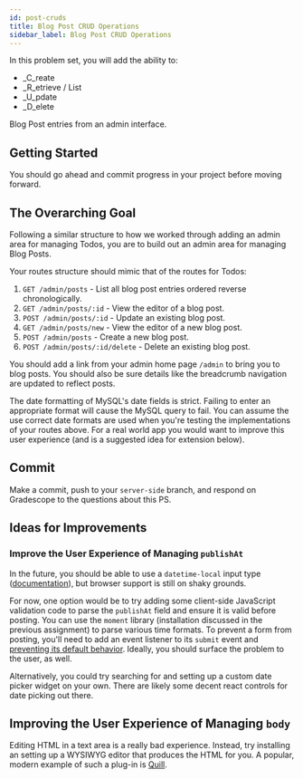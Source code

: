 ```yaml
---
id: post-cruds
title: Blog Post CRUD Operations
sidebar_label: Blog Post CRUD Operations
---
```


In this problem set, you will add the ability to:

* _C_reate
* _R_etrieve / List
* _U_pdate
* _D_elete

Blog Post entries from an admin interface.

## Getting Started

You should go ahead and commit progress in your project before moving forward.

## The Overarching Goal

Following a similar structure to how we worked through adding an admin area for managing Todos, you are to build out an admin area for managing Blog Posts.

Your routes structure should mimic that of the routes for Todos:

1. `GET /admin/posts` - List all blog post entries ordered reverse chronologically.
1. `GET /admin/posts/:id` - View the editor of a blog post.
1. `POST /admin/posts/:id` - Update an existing blog post.
1. `GET /admin/posts/new` - View the editor of a new blog post.
1. `POST /admin/posts` - Create a new blog post.
1. `POST /admin/posts/:id/delete` - Delete an existing blog post.

You should add a link from your admin home page `/admin` to bring you to blog posts. You should also be sure details like the breadcrumb navigation are updated to reflect posts.

The date formatting of MySQL's date fields is strict. Failing to enter an appropriate format will cause the MySQL query to fail. You can assume the use correct date formats are used when you're testing the implementations of your routes above. For a real world app you would want to improve this user experience (and is a suggested idea for extension below).

## Commit

Make a commit, push to your `server-side` branch, and respond on Gradescope to the questions about this PS.

## Ideas for Improvements 

### Improve the User Experience of Managing `publishAt`

In the future, you should be able to use a `datetime-local` input type ([documentation](https://developer.mozilla.org/en-US/docs/Web/HTML/Element/input/datetime-local)), but browser support is still on shaky grounds.

For now, one option would be to try adding some client-side JavaScript validation code to parse the `publishAt` field and ensure it is valid before posting. You can use the `moment` library (installation discussed in the previous assignment) to parse various time formats. To prevent a form from posting, you'll need to add an event listener to its `submit` event and [preventing its default behavior](https://developer.mozilla.org/en-US/docs/Web/API/HTMLFormElement/submit_event#JavaScript). Ideally, you should surface the problem to the user, as well.

Alternatively, you could try searching for and setting up a custom date picker widget on your own. There are likely some decent react controls for date picking out there.

## Improving the User Experience of Managing `body`

Editing HTML in a text area is a really bad experience. Instead, try installing an setting up a WYSIWYG editor that produces the HTML for you. A popular, modern example of such a plug-in is [Quill](https://quilljs.com/).